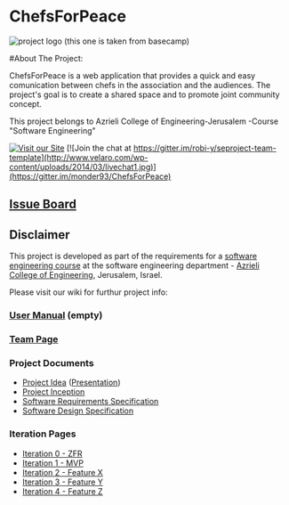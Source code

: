 # ChefsForPeace

![project logo (this one is taken from basecamp)](http://2.bp.blogspot.com/-Xb-HZReV1no/T93-0EpseEI/AAAAAAAARD0/upC-4aqt-9c/s1600/Chefs+for+peace.png)

#About The Project:

ChefsForPeace is a web application that provides a quick and easy comunication between chefs in the association and the audiences.
The project's goal is to create a shared space and to promote joint community concept.

This project belongs to  Azrieli College of Engineering-Jerusalem -Course "Software Engineering"

[![Visit our Site](http://www.yogaswings.com/wp-content/uploads/2014/03/visit-our-website-button.jpg)](https://demo.reactstarterkit.com/)
[![Join the chat at https://gitter.im/robi-y/seproject-team-template](http://www.velaro.com/wp-content/uploads/2014/03/livechat1.jpg)](https://gitter.im/monder93/ChefsForPeace)

## [Issue Board](https://huboard.com/robi-y/seproject-team-template#/)

## Disclaimer
This project is developed as part of the requirements for a [software engineering course](https://github.com/jce-il/se-class/wiki) at the software engineering department - [Azrieli College of Engineering](http://www.jce.ac.il/), Jerusalem, Israel.

Please visit our wiki for furthur project info: 

### [User Manual](../../wiki/user-manual) (empty)

### [Team Page](../../wiki/team)

### Project Documents
- [Project Idea](docs/idea.pdf) ([Presentation](docs/idea-slides.pdf))
- [Project Inception](../../wiki/inception)
- [Software Requirements Specification](../../wiki/srs)
- [Software Design Specification](../../wiki/sds)

### Iteration Pages
- [Iteration 0 - ZFR](../../wiki/iter0-zfr)
- [Iteration 1 - MVP]()
- [Iteration 2 - Feature X]()
- [Iteration 3 - Feature Y]()
- [Iteration 4 - Feature Z]()




